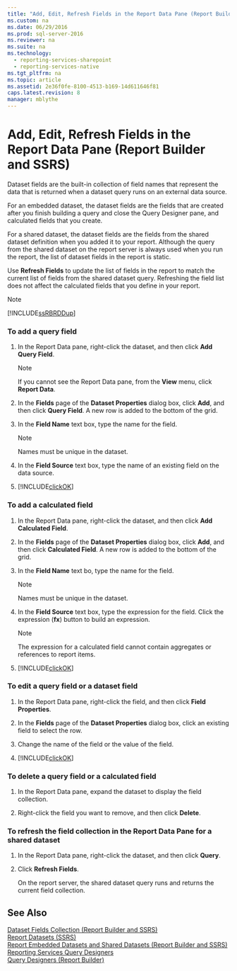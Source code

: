 ```yaml
---
title: "Add, Edit, Refresh Fields in the Report Data Pane (Report Builder and SSRS)"
ms.custom: na
ms.date: 06/29/2016
ms.prod: sql-server-2016
ms.reviewer: na
ms.suite: na
ms.technology: 
  - reporting-services-sharepoint
  - reporting-services-native
ms.tgt_pltfrm: na
ms.topic: article
ms.assetid: 2e36f0fe-8100-4513-b169-14d611646f81
caps.latest.revision: 8
manager: mblythe
---
```

# Add, Edit, Refresh Fields in the Report Data Pane (Report Builder and SSRS)
Dataset fields are the built-in collection of field names that represent the data that is returned when a dataset query runs on an external data source.  
  
 For an embedded dataset, the dataset fields are the fields that are created after you finish building a query and close the Query Designer pane, and calculated fields that you create.  
  
 For a shared dataset, the dataset fields are the fields from the shared dataset definition when you added it to your report. Although the query from the shared dataset on the report server is always used when you run the report, the list of dataset fields in the report is static.  
  
 Use **Refresh Fields** to update the list of fields in the report to match the current list of fields from the shared dataset query. Refreshing the field list does not affect the calculated fields that you define in your report.  
  
> [!NOTE]  
>  [!INCLUDE[ssRBRDDup](../../Topics/TopicNameContainA/includes/ssRBRDDup_md.md)]  
  
### To add a query field  
  
1.  In the Report Data pane, right-click the dataset, and then click **Add Query Field**.  
  
    > [!NOTE]  
    >  If you cannot see the Report Data pane, from the **View** menu, click **Report Data**.  
  
2.  In the **Fields** page of the **Dataset Properties** dialog box, click **Add**, and then click **Query Field**. A new row is added to the bottom of the grid.  
  
3.  In the **Field Name** text box, type the name for the field.  
  
    > [!NOTE]  
    >  Names must be unique in the dataset.  
  
4.  In the **Field Source** text box, type the name of an existing field on the data source.  
  
5.  [!INCLUDE[clickOK](../../Topics/TopicNameContainA/includes/clickOK_md.md)]  
  
### To add a calculated field  
  
1.  In the Report Data pane, right-click the dataset, and then click **Add Calculated Field**.  
  
2.  In the **Fields** page of the **Dataset Properties** dialog box, click **Add**, and then click **Calculated Field**. A new row is added to the bottom of the grid.  
  
3.  In the **Field Name** text bo, type the name for the field.  
  
    > [!NOTE]  
    >  Names must be unique in the dataset.  
  
4.  In the **Field Source** text box, type the expression for the field. Click the expression (**fx**) button to build an expression.  
  
    > [!NOTE]  
    >  The expression for a calculated field cannot contain aggregates or references to report items.  
  
5.  [!INCLUDE[clickOK](../../Topics/TopicNameContainA/includes/clickOK_md.md)]  
  
### To edit a query field or a dataset field  
  
1.  In the Report Data pane, right-click the field, and then click **Field Properties**.  
  
2.  In the **Fields** page of the **Dataset Properties** dialog box, click an existing field to select the row.  
  
3.  Change the name of the field or the value of the field.  
  
4.  [!INCLUDE[clickOK](../../Topics/TopicNameContainA/includes/clickOK_md.md)]  
  
### To delete a query field or a calculated field  
  
1.  In the Report Data pane, expand the dataset to display the field collection.  
  
2.  Right-click the field you want to remove, and then click **Delete**.  
  
### To refresh the field collection in the Report Data Pane for a shared dataset  
  
1.  In the Report Data pane, right-click the dataset, and then click **Query**.  
  
2.  Click **Refresh Fields**.  
  
     On the report server, the shared dataset query runs and returns the current field collection.  
  
## See Also  
 [Dataset Fields Collection (Report Builder and SSRS)](../../Topics/TopicNameNotContainA/Dataset-Fields-Collection--Report-Builder-and-SSRS-.md)   
 [Report Datasets (SSRS)](../../Topics/TopicNameNotContainA/Report-Datasets--SSRS-.md)   
 [Report Embedded Datasets and Shared Datasets (Report Builder and SSRS)](../../Topics/TopicNameNotContainA/Report-Embedded-Datasets-and-Shared-Datasets--Report-Builder-and-SSRS-.md)   
 [Reporting Services Query Designers](../../Topics/TopicNameNotContainA/Reporting-Services-Query-Designers.md)   
 [Query Designers (Report Builder)](../../Topics/TopicNameNotContainA/Query-Designers--Report-Builder-.md)